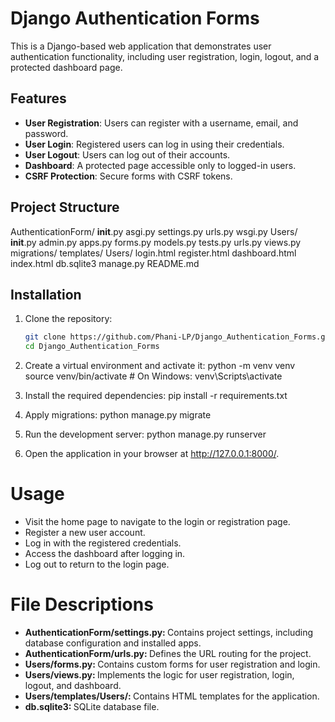 # Django Authentication Forms

This is a Django-based web application that demonstrates user authentication functionality, including user registration, login, logout, and a protected dashboard page.

## Features

- **User Registration**: Users can register with a username, email, and password.
- **User Login**: Registered users can log in using their credentials.
- **User Logout**: Users can log out of their accounts.
- **Dashboard**: A protected page accessible only to logged-in users.
- **CSRF Protection**: Secure forms with CSRF tokens.

## Project Structure

AuthenticationForm/ __init__.py asgi.py settings.py urls.py wsgi.py Users/ __init__.py admin.py apps.py forms.py models.py tests.py urls.py views.py migrations/ templates/ Users/ login.html register.html dashboard.html index.html db.sqlite3 manage.py README.md


## Installation

1. Clone the repository:
   ```bash
   git clone https://github.com/Phani-LP/Django_Authentication_Forms.git
   cd Django_Authentication_Forms
   ```
2. Create a virtual environment and activate it:
python -m venv venv
source venv/bin/activate  # On Windows: venv\Scripts\activate

3. Install the required dependencies:
pip install -r requirements.txt

4. Apply migrations:
python manage.py migrate

5. Run the development server:
python manage.py runserver

6. Open the application in your browser at http://127.0.0.1:8000/.

# Usage
<ul>
<li>Visit the home page to navigate to the login or registration page.</li>
<li>Register a new user account.</li>
<li>Log in with the registered credentials.</li>
<li>Access the dashboard after logging in.</li>
<li>Log out to return to the login page.</li>
</ul>

# File Descriptions
<ul>
<li><strong>AuthenticationForm/settings.py: </strong>Contains project settings, including database configuration and installed apps.</li>
<li><strong>AuthenticationForm/urls.py: </strong>Defines the URL routing for the project.</li>
<li><strong>Users/forms.py: </strong>Contains custom forms for user registration and login.</li>
<li><strong>Users/views.py: </strong>Implements the logic for user registration, login, logout, and dashboard.</li>
<li><strong>Users/templates/Users/: </strong>Contains HTML templates for the application.</li>
<li><strong>db.sqlite3: </strong>SQLite database file.</li></ul>
